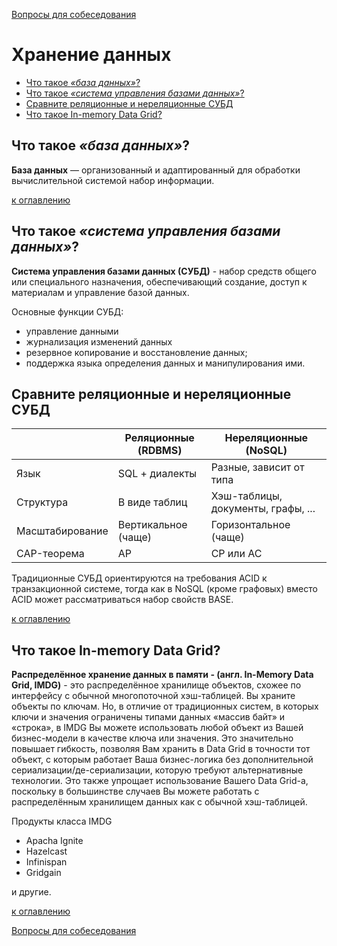 [Вопросы для собеседования](README.md)

# Хранение данных
+ [Что такое _«база данных»_?](#что-такое-база-данных)
+ [Что такое _«система управления базами данных»_?](#что-такое-система-управления-базами-данных)
+ [Сравните реляционные и нереляционные СУБД](#сравните-реляционные-и-нереляционные-субд)
+ [Что такое In-memory Data Grid?](#что-такое-in-memory-data-grid)

## Что такое _«база данных»_?
__База данных__ — организованный и адаптированный для обработки вычислительной системой набор информации.

[к оглавлению](#Хранение-данных)

## Что такое _«система управления базами данных»_?
__Система управления базами данных (СУБД)__ - набор средств общего или специального назначения, обеспечивающий создание, доступ к материалам и управление базой данных.

Основные функции СУБД:

+ управление данными
+ журнализация изменений данных
+ резервное копирование и восстановление данных;
+ поддержка языка определения данных и манипулирования ими.

## Сравните реляционные и нереляционные СУБД

|                 | Реляционные (RDBMS) | Нереляционные (NoSQL)                |
|-----------------|---------------------|--------------------------------------|
| Язык            | SQL + диалекты      | Разные, зависит от типа              |
| Структура       | В виде таблиц       | Хэш-таблицы, документы, графы, ...  |
| Масштабирование | Вертикальное (чаще) | Горизонтальное (чаще)                |
| CAP-теорема     | AP                  | CP или AC                            |

Традиционные СУБД ориентируются на требования ACID к транзакционной системе, тогда как в NoSQL (кроме графовых) вместо ACID может рассматриваться набор свойств BASE.

[к оглавлению](#Хранение-данных)

## Что такое In-memory Data Grid?
__Распределённое хранение данных в памяти - (англ. In-Memory Data Grid, IMDG)__ - это распределённое хранилище объектов, схожее по интерфейсу с обычной многопоточной хэш-таблицей. Вы храните объекты по ключам. Но, в отличие от традиционных систем, в которых ключи и значения ограничены типами данных «массив байт» и «строка», в IMDG Вы можете использовать любой объект из Вашей бизнес-модели в качестве ключа или значения. Это значительно повышает гибкость, позволяя Вам хранить в Data Grid в точности тот объект, с которым работает Ваша бизнес-логика без дополнительной сериализации/де-сериализации, которую требуют альтернативные технологии. Это также упрощает использование Вашего Data Grid-а, поскольку в большинстве случаев Вы можете работать с распределённым хранилищем данных как с обычной хэш-таблицей.

Продукты класса IMDG
+ Apacha Ignite
+ Hazelcast
+ Infinispan
+ Gridgain

и другие.

[к оглавлению](#Хранение-данных)


[Вопросы для собеседования](README.md)